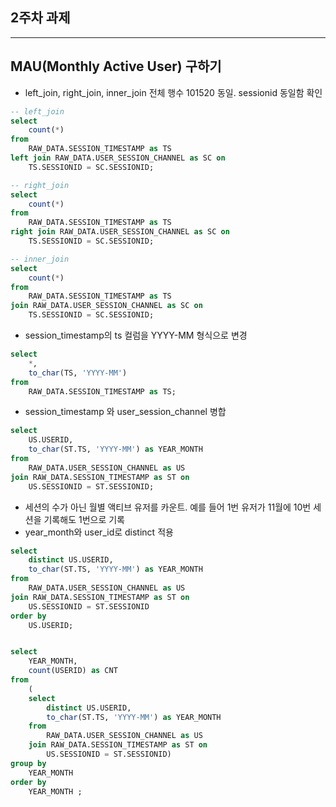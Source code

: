 ## 2주차 과제
---

## MAU(Monthly Active User) 구하기




- left_join, right_join, inner_join 전체 행수 101520 동일. sessionid 동일함 확인
~~~sql
-- left_join
select
	count(*)
from
	RAW_DATA.SESSION_TIMESTAMP as TS
left join RAW_DATA.USER_SESSION_CHANNEL as SC on
	TS.SESSIONID = SC.SESSIONID;

-- right_join
select
	count(*)
from
	RAW_DATA.SESSION_TIMESTAMP as TS
right join RAW_DATA.USER_SESSION_CHANNEL as SC on
	TS.SESSIONID = SC.SESSIONID;

-- inner_join
select
	count(*)
from
	RAW_DATA.SESSION_TIMESTAMP as TS
join RAW_DATA.USER_SESSION_CHANNEL as SC on
	TS.SESSIONID = SC.SESSIONID;
~~~

-  session_timestamp의 ts 컬럼을 YYYY-MM 형식으로 변경

~~~sql
select
	*,
	to_char(TS, 'YYYY-MM')
from
	RAW_DATA.SESSION_TIMESTAMP as TS;
~~~

-  session_timestamp 와 user_session_channel 병합
~~~sql
select
	US.USERID,
	to_char(ST.TS, 'YYYY-MM') as YEAR_MONTH
from
	RAW_DATA.USER_SESSION_CHANNEL as US
join RAW_DATA.SESSION_TIMESTAMP as ST on
	US.SESSIONID = ST.SESSIONID;
~~~

- 세션의 수가 아닌 월별 액티브 유저를 카운트. 예를 들어 1번 유저가 11월에 10번 세션을 기록해도 1번으로 기록
-  year_month와 user_id로 distinct 적용

~~~sql
select
	distinct US.USERID,
	to_char(ST.TS, 'YYYY-MM') as YEAR_MONTH
from
	RAW_DATA.USER_SESSION_CHANNEL as US
join RAW_DATA.SESSION_TIMESTAMP as ST on
	US.SESSIONID = ST.SESSIONID
order by
	US.USERID;

~~~

~~~sql

select
	YEAR_MONTH,
	count(USERID) as CNT
from
	(
	select
		distinct US.USERID,
		to_char(ST.TS, 'YYYY-MM') as YEAR_MONTH
	from
		RAW_DATA.USER_SESSION_CHANNEL as US
	join RAW_DATA.SESSION_TIMESTAMP as ST on
		US.SESSIONID = ST.SESSIONID)
group by
	YEAR_MONTH
order by
	YEAR_MONTH ;
  ~~~
